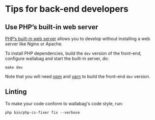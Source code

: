 # Tips for back-end developers

## Use PHP’s built-in web server

[PHP’s built-in web server](https://www.php.net/manual/en/features.commandline.webserver.php) allows you to develop without installing a web server like Nginx or Apache.

To install PHP dependencies, build the `dev` version of the front-end, configure wallabag and start the built-in server, do:

```
make dev
```

Note that you will need [npm](https://nodejs.org/en/download/) and [yarn](https://yarnpkg.com/en/docs/install) to build the front-end `dev` version.

## Linting

To make your code conform to wallabag's code style, run:

```
php bin/php-cs-fixer fix --verbose
```
